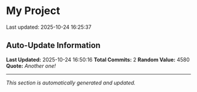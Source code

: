 # My Project


Last updated: 2025-10-24 16:25:37









































































































































































































































































































































































































## Auto-Update Information

**Last Updated:** 2025-10-24 16:50:16
**Total Commits:** 2
**Random Value:** 4580
**Quote:** _Another one!_

---
_This section is automatically generated and updated._